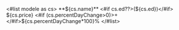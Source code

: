 <#list modele as cs>
  **${cs.name}** <#if cs.ed??>(${cs.ed})</#if> ${cs.price} <#if (cs.percentDayChange>0)>+</#if>${cs.percentDayChange*100}%
</#list>
